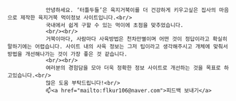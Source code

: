                 안녕하세요. ‘터틀두들’은 육지거북이를 더 건강하게 키우고싶은 집사의 마음으로 제작한 육지거북 먹이정보 사이트입니다.<br/>
                국내에서 쉽게 구할 수 있는 먹이에 초점을 맞추었습니다.
                <br/><br/>
                거북이마다, 사람마다 사육방법은 천차만별이며 어떤 것이 정답이라고 확실히 말하기에는 어렵습니다. 사이트 내의 사육 정보는 그저 팁이라고 생각해주시고 개체에 맞춰서 방법을 개선해나가는 것이 가장 좋은 것 같습니다.
                <br/><br/>
                여러분의 경험담을 모아 더욱 정확한 정보 사이트로 개선하는 것을 목표로 하고있습니다.<br/>
                많은 도움 부탁드립니다!<br/>
                📫<a href="mailto:flkur106@naver.com">피드백 보내기</a>
